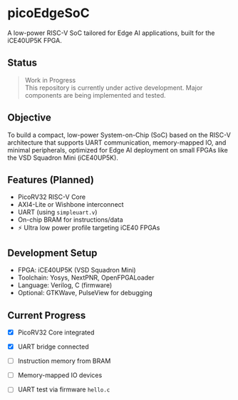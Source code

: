 # picoEdgeSoC

 A low-power RISC-V SoC tailored for Edge AI applications, built for the iCE40UP5K FPGA.

##  Status
>  Work in Progress  
This repository is currently under active development. Major components are being implemented and tested.

##  Objective
To build a compact, low-power System-on-Chip (SoC) based on the RISC-V architecture that supports UART communication, memory-mapped IO, and minimal peripherals, optimized for Edge AI deployment on small FPGAs like the VSD Squadron Mini (iCE40UP5K).

## Features (Planned)
-  PicoRV32 RISC-V Core
-  AXI4-Lite or Wishbone interconnect
-  UART (using `simpleuart.v`)
-  On-chip BRAM for instructions/data
- ⚡ Ultra low power profile targeting iCE40 FPGAs

## Development Setup
- FPGA: iCE40UP5K (VSD Squadron Mini)
- Toolchain: Yosys, NextPNR, OpenFPGALoader
- Language: Verilog, C (firmware)
- Optional: GTKWave, PulseView for debugging

##  Current Progress
- [x] PicoRV32 Core integrated
- [x] UART bridge connected
- [ ] Instruction memory from BRAM
- [ ] Memory-mapped IO devices
- [ ] UART test via firmware `hello.c`


